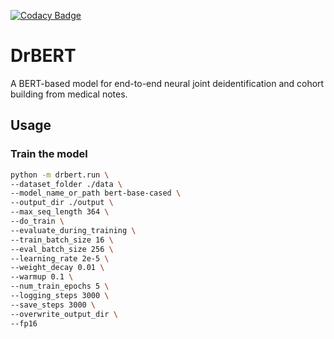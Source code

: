 [![Codacy Badge](https://api.codacy.com/project/badge/Grade/786b7822138a462c9e34f3cddcc89be6)](https://www.codacy.com?utm_source=github.com&amp;utm_medium=referral&amp;utm_content=JohnGiorgi/deidentified-cohort-identification-neuroips-workshop&amp;utm_campaign=Badge_Grade)

# DrBERT

A BERT-based model for end-to-end neural joint deidentification and cohort building from medical notes.

## Usage

### Train the model

```bash
python -m drbert.run \
--dataset_folder ./data \
--model_name_or_path bert-base-cased \
--output_dir ./output \
--max_seq_length 364 \
--do_train \
--evaluate_during_training \
--train_batch_size 16 \
--eval_batch_size 256 \
--learning_rate 2e-5 \
--weight_decay 0.01 \
--warmup 0.1 \
--num_train_epochs 5 \
--logging_steps 3000 \
--save_steps 3000 \
--overwrite_output_dir \
--fp16
```
